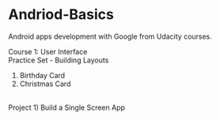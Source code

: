 # Andriod-Basics
Android apps development with Google from Udacity courses.

Course 1: User Interface<br>
Practice Set - Building Layouts
1) Birthday Card
2) Christmas Card
<br>
Project
1) Build a Single Screen App

